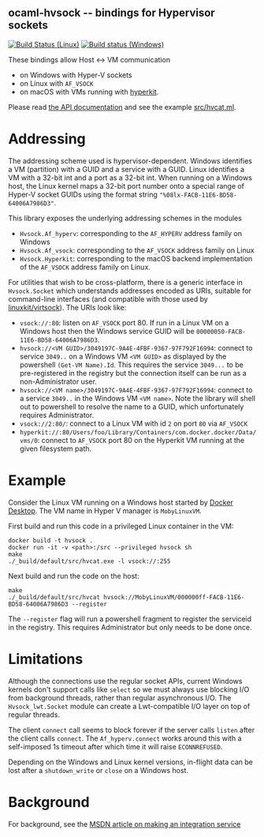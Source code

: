 ## ocaml-hvsock -- bindings for Hypervisor sockets

[![Build Status (Linux)](https://travis-ci.org/mirage/ocaml-hvsock.svg)](https://travis-ci.org/mirage/ocaml-hvsock)
[![Build status (Windows)](https://ci.appveyor.com/api/projects/status/974tsg317b4k8xra?svg=true)](https://ci.appveyor.com/project/mirage/ocaml-hvsock/branch/master)

These bindings allow Host <-> VM communication
- on Windows with Hyper-V sockets
- on Linux with `AF_VSOCK`
- on macOS with VMs running with [hyperkit](https://github.com/moby/hyperkit).

Please read [the API documentation](https://mirage.github.io/ocaml-hvsock/index.html)
and see the example [src/hvcat.ml](src/hvcat.ml).


# Addressing

The addressing scheme used is hypervisor-dependent. Windows identifies a VM (partition)
with a GUID and a service with a GUID. Linux identifies a VM with a 32-bit int and a
port as a 32-bit int. When running on a Windows host, the Linux kernel maps a 32-bit
port number onto a special range of Hyper-V socket GUIDs using the format string
`"%08lx-FACB-11E6-BD58-64006A7986D3"`.

This library exposes the underlying addressing schemes in the modules
- `Hvsock.Af_hyperv`: corresponding to the `AF_HYPERV` address family on Windows
- `Hvsock.Af_vsock`: corresponding to the `AF_VSOCK` address family on Linux
- `Hvsock.Hyperkit`: corresponding to the macOS backend implementation of the
  `AF_VSOCK` address family on Linux.

For utilities that wish to be cross-platform, there is a generic interface in
`Hvsock.Socket` which understands addresses encoded as URIs, suitable for command-line
interfaces (and compatible with those used by
[linuxkit/virtsock](https://github.com/linuxkit/virtsock)). The URIs look like:

- `vsock://:80`: listen on `AF_VSOCK` port 80. If run in a Linux VM on a Windows host
  then the Windows service GUID will be `00000050-FACB-11E6-BD58-64006A7986D3`.
- `hvsock://<VM GUID>/3049197C-9A4E-4FBF-9367-97F792F16994`: connect to service `3049..`
  on a Windows VM `<VM GUID>` as displayed by the powershell `(Get-VM Name).Id`. This
  requires the service `3049...` to be pre-registered in the registry but the connection
  itself can be run as a non-Administrator user.
- `hvsock://<VM name>/3049197C-9A4E-4FBF-9367-97F792F16994`: connect to a service `3049..`
  in the Windows VM `<VM name>`. Note the library will shell out to powershell to resolve
  the name to a GUID, which unfortunately requires Administrator.
- `vsock://2:80/`: connect to a Linux VM with id `2` on port `80` via `AF_VSOCK`
- `hyperkit://:80/Users/foo/Library/Containers/com.docker.docker/Data/vms/0`: connect to
  `AF_VSOCK` port 80 on the Hyperkit VM running at the given filesystem path.

# Example

Consider the Linux VM running on a Windows host started by
[Docker Desktop](https://www.docker.com/). The VM name in Hyper V manager is
`MobyLinuxVM`.

First build and run this code in a privileged Linux container in the VM:
```
docker build -t hvsock .
docker run -it -v <path>:/src --privileged hvsock sh
make
./_build/default/src/hvcat.exe -l vsock://:255
```

Next build and run the code on the host:
```
make
./_build/default/src/hvcat hvsock://MobyLinuxVM/000000ff-FACB-11E6-BD58-64006A7986D3 --register
```

The `--register` flag will run a powershell fragment to register the serviceid in the
registry. This requires Administrator but only needs to be done once.

# Limitations

Although the connections use the regular socket APIs, current Windows kernels
don't support calls like `select` so we must always use blocking I/O from background threads, rather than regular asynchronous I/O. The `Hvsock_lwt.Socket` module can
create a Lwt-compatible I/O layer on top of regular threads.

The client `connect` call seems to block forever if the server calls `listen`
after the client calls `connect`. The `Af_hyperv.connect` works around this
with a self-imposed 1s timeout after which time it will raise `ECONNREFUSED`.

Depending on the Windows and Linux kernel versions, in-flight data can be lost after
a `shutdown_write` or `close` on a Windows host.

# Background

For background, see the [MSDN article on making an integration service](https://msdn.microsoft.com/en-us/virtualization/hyperv_on_windows/develop/make_mgmt_service)
